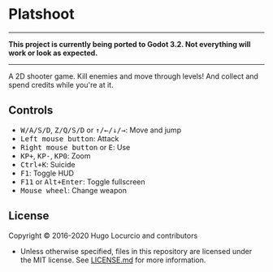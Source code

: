 # Platshoot

___

**This project is currently being ported to Godot 3.2. Not everything will work or look as expected.**

___

A 2D shooter game. Kill enemies and move through levels! And collect and spend
credits while you're at it.

## Controls

- <kbd>W/A/S/D</kbd>, <kbd>Z/Q/S/D</kbd> or <kbd>↑/←/↓/→</kbd>: Move and jump
- <kbd>Left mouse button</kbd>: Attack
- <kbd>Right mouse button</kbd> or <kbd>E</kbd>: Use
- <kbd>KP+</kbd>, <kbd>KP-</kbd>, <kbd>KP0</kbd>: Zoom
- <kbd>Ctrl+K</kbd>: Suicide
- <kbd>F1</kbd>: Toggle HUD
- <kbd>F11</kbd> or <kbd>Alt+Enter</kbd>: Toggle fullscreen
- <kbd>Mouse wheel</kbd>: Change weapon

## License

Copyright © 2016-2020 Hugo Locurcio and contributors

- Unless otherwise specified, files in this repository are licensed under the
  MIT license. See [LICENSE.md](LICENSE.md) for more information.
